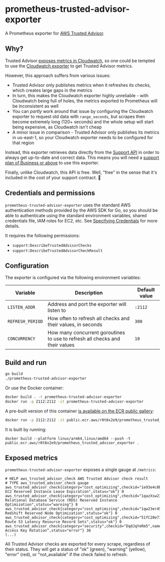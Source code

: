 # prometheus-trusted-advisor-exporter

A Prometheus exporter for [AWS Trusted Advisor](https://aws.amazon.com/premiumsupport/technology/trusted-advisor/).

## Why?

Trusted Advisor [exposes metrics in Cloudwatch](https://docs.aws.amazon.com/awssupport/latest/user/cloudwatch-metrics-ta.html), so one could be tempted to use the [Cloudwatch exporter](https://github.com/prometheus/cloudwatch_exporter) to get Trusted Advisor metrics.

However, this approach suffers from various issues:
- Trusted Advisor only publishes metrics when it refreshes its checks, which creates large gaps in the metrics
- In turn, this makes the Cloudwatch exporter highly unreliable - with Cloudwatch being full of holes, the metrics exported to Prometheus will be inconsistent as well
- You can _partly_ work around that issue by configuring the Cloudwatch exporter to request old data with `range_seconds`, but scrapes then become extremely long (120+ seconds) and the whole setup will start being expensive, as Cloudwatch isn't cheap
- A minor issue in comparison - Trusted Advisor only publishes its metrics in us-east-1, so your Cloudwatch exporter needs to be configured for that region

Instead, this exporter retrieves data directly from the [Support API](https://docs.aws.amazon.com/sdk-for-go/api/service/support/) in order to always get up-to-date and correct data. This means you will need a [support plan of Business or above](https://aws.amazon.com/premiumsupport/plans/) to use this exporter.

Finally, unlike Cloudwatch, this API is free. Well, "free" in the sense that it's included in the cost of your support contract. 🙂

## Credentials and permissions

`prometheus-trusted-advisor-exporter` uses the standard AWS authentication methods provided by the AWS SDK for Go, so you should be able to authenticate using the standard environment variables, shared credentials file, IAM roles for EC2, etc. See [Specifying Credentials](https://docs.aws.amazon.com/sdk-for-go/v1/developer-guide/configuring-sdk.html#specifying-credentials) for more details.

It requires the following permissions:
- `support:DescribeTrustedAdvisorChecks`
- `support:DescribeTrustedAdvisorCheckResult`

## Configuration

The exporter is configured via the following environment variables:

| Variable         | Description   | Default value |
|------------------| ------------- |---------------|
| `LISTEN_ADDR`    | Address and port the exporter will listen to  | `:2112`       |
| `REFRESH_PERIOD` | How often to refresh all checks and their values, in seconds  | `300`         |
| `CONCURRENCY`    | How many concurrent goroutines to use to refresh all checks and their values  | `10`         |

## Build and run

```bash
go build
./prometheus-trusted-advisor-exporter
```

Or use the Docker container:

```bash
docker build . -t prometheus-trusted-advisor-exporter
docker run -p 2112:2112 -it prometheus-trusted-advisor-exporter
```

A pre-built version of this container [is available on the ECR public gallery](https://gallery.ecr.aws/r0t8x2e9/prometheus_trusted_advisor_exporter):

```bash
docker run -p 2112:2112 -it public.ecr.aws/r0t8x2e9/prometheus_trusted_advisor_exporter
```

It is built by running:
```
docker build --platform linux/arm64,linux/amd64 --push -t public.ecr.aws/r0t8x2e9/prometheus_trusted_advisor_exporter .
```

## Exposed metrics

`prometheus-trusted-advisor-exporter` exposes a single gauge at `/metrics`:

```
# HELP aws_trusted_advisor_check AWS Trusted Advisor check result
# TYPE aws_trusted_advisor_check gauge
aws_trusted_advisor_check{category="cost_optimizing",checkid="1e93e4c0b5",name="Amazon EC2 Reserved Instance Lease Expiration",status="ok"} 0
aws_trusted_advisor_check{category="cost_optimizing",checkid="1qazXsw23e",name="Amazon Relational Database Service (RDS) Reserved Instance Optimization",status="warning"} 8
aws_trusted_advisor_check{category="cost_optimizing",checkid="1qw23er45t",name="Amazon Redshift Reserved Node Optimization",status="ok"} 0
aws_trusted_advisor_check{category="cost_optimizing",checkid="51fC20e7I2",name="Amazon Route 53 Latency Resource Record Sets",status="ok"} 0
aws_trusted_advisor_check{category="security",checkid="DqdJqYeRm5",name="IAM Access Key Rotation",status="error"} 36
(...)
```

All Trusted Advisor checks are exported for every scrape, regardless of their status. They will get a status of "ok" (green), "warning" (yellow), "error" (red), or "not_available" if the check failed to refresh.
